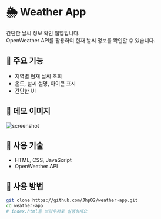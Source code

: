 # 🌦️ Weather App

간단한 날씨 정보 확인 웹앱입니다.  
OpenWeather API를 활용하여 현재 날씨 정보를 확인할 수 있습니다.

## 📌 주요 기능
- 지역별 현재 날씨 조회
- 온도, 날씨 설명, 아이콘 표시
- 간단한 UI

## 📸 데모 이미지
![screenshot](https://your-image-url.com) <!-- 원하면 이미지 링크로 교체 -->

## 🔧 사용 기술
- HTML, CSS, JavaScript
- OpenWeather API

## 🚀 사용 방법

```bash
git clone https://github.com/Jhp02/weather-app.git
cd weather-app
# index.html을 브라우저로 실행하세요

